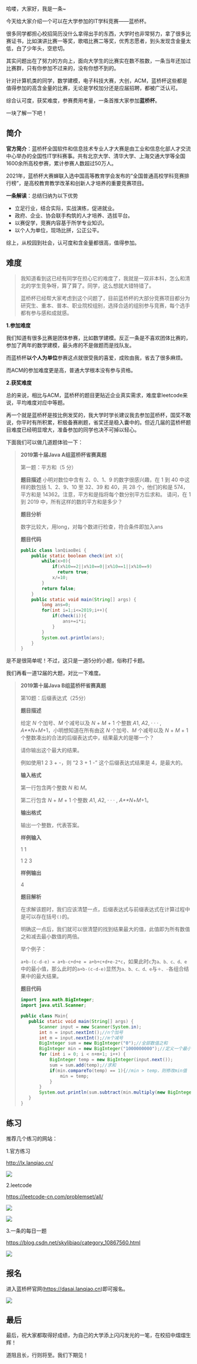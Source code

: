 哈喽，大家好，我是一条~

今天给大家介绍一个可以在大学参加的IT学科竞赛——蓝桥杯。

很多同学都担心校招简历没什么拿得出手的东西，大学时也非常努力，拿了很多比赛证书，比如演讲比赛一等奖，歌唱比赛二等奖，优秀志愿者，到头发现含金量太低，白了少年头，空悲切。

其实问题出在了努力的方向上，面向大学生的比赛实在数不胜数，一条当年还加过比赛群，只有你参加不过来的，没有你想不到的。

针对计算机类的同学，数学建模，电子科技大赛，大创，ACM，蓝桥杯这些都是值得参加的高含金量的比赛，无论是学校加分还是应届招聘，都被广泛认可。

综合认可度，获奖难度，参赛费用考量，一条首推大家参加**蓝桥杯**。

一块了解一下吧！

## 简介

**官方简介**：蓝桥杯全国软件和信息技术专业人才大赛是由工业和信息化部人才交流中心举办的全国性IT学科赛事。共有北京大学、清华大学、上海交通大学等全国1600余所高校参赛，累计参赛人数超过50万人。

2021年，蓝桥杯大赛蝉联入选中国高等教育学会发布的“全国普通高校学科竞赛排行榜”，是高校教育教学改革和创新人才培养的重要竞赛项目。

**一条解读**：总结归纳为以下优势

- 立足行业，结合实际，实战演练，促进就业。
-  政府、企业、协会联手构筑的人才培养、选拔平台。
- 以赛促学，竞赛内容基于所学专业知识。
- 以个人为单位，现场比拼，公正公平。

综上，从校园到社会，认可度和含金量都很高，值得参加。

## 难度

>  我知道看到这已经有同学在担心它的难度了，我就是一双非本科，怎么和清北的学生竞争呀，算了算了。同学，这么想就大错特错了。
>
>  蓝桥杯已经帮大家考虑到这个问题了，目前蓝桥杯的大部分竞赛项目都分为研究生、重本、普本、职业院校组别，选择合适的组别参与竞赛，每个选手都有参与感和成就感。

**1.参加难度**

我们知道有很多比赛是团体参赛，比如数学建模。反正一条是不喜欢团体比赛的，参加了两年的数学建模，最头疼的不是做题而是找队友。

而蓝桥杯**以个人为单位**参赛这点就很受我的喜爱，成败由我，省去了很多麻烦。

而ACM的参加难度更是高，普通大学根本没有参与资格。

**2.获奖难度**

总的来说，相比与ACM，蓝桥杯的题目更贴近企业真实需求，难度拿leetcode来说，平均难度对应中等题。

再一个就是蓝桥杯是按比例发奖的，我大学时学长建议我去参加蓝桥杯，国奖不敢说，你平时有所积累，积极备赛刷题，省奖还是稳入囊中的。但近几届的蓝桥杯题目难度已经明显增大，准备参加的同学也决不可掉以轻心。

下面我们可以做几道题体验一下：

> **2019第十届Java A组蓝桥杯省赛真题**
>
> 第一题：平方和（5 分）
>
> **题目描述**
> 小明对数位中含有 2、0、1、9 的数字很感兴趣，在 1 到 40 中这样的数包括 1、2、9、10 至 32、39 和 40，共 28 个，他们的和是 574，平方和是 14362。注意，平方和是指将每个数分别平方后求和。
> 请问，在 1 到 2019 中，所有这样的数的平方和是多少？
>
> **题目分析**
>
> 数字比较大，用long，对每个数进行检查，符合条件即加入ans
>
> **题目代码**
>
> ```java
> public class lanQiaoBei {
>     public static boolean check(int x){
>         while(x>0){
>             if(x%10==2||x%10==0||x%10==1||x%10==9)
>               return true;
>             x/=10;
>         }
>         return false;
>     }
>     public static void main(String[] args) {
>         long ans=0;
>         for(int i=1;i<=2019;i++){
>             if(check(i)){
>                 ans+=i*i;
>             }
>         }
>         System.out.println(ans);
>     }
> }
> ```
>

是不是很简单呢！不过，这只是一道5分的小题，俗称打卡题。

我们再看一道12届的大题，对比一下难度。

>**2019第十届Java B组蓝桥杯省赛真题**
>
>第10题：后缀表达式（25分）
>
>**题目描述**
>
>给定 *N* 个加号、*M* 个减号以及 *N* + *M* + 1 个整数 *A*1, *A*2, · · · , *A**N*+*M*+1，小明想知道在所有由这 *N* 个加号、*M* 个减号以及 *N* + *M* + 1 个整数凑出的合法的后缀表达式中，结果最大的是哪一个？
>
>请你输出这个最大的结果。
>
>例如使用1 2 3 + -，则 “2 3 + 1 -” 这个后缀表达式结果是 4，是最大的。
>
>**输入格式**
>
>第一行包含两个整数 *N* 和 *M*。
>
>第二行包含 *N* + *M* + 1 个整数 *A*1, *A*2, · · · , *A**N*+*M*+1。
>
>**输出格式**
>
>输出一个整数，代表答案。
>
>**样例输入**
>
>1 1
>
>1 2 3
>
>**样例输出**
>
>4
>
>**题目解析**
>
>在求解该题时，我们应该清楚一点，后缀表达式与前缀表达式在计算过程中是可以存在括号`()`的。
>
>明确这一点后，我们就可以很清楚的找到结果最大的值，此值即为所有数值之和减去最小数值的两倍。
>
>举个例子：
>
>`a+b-(c-d-e) = a+b-c+d+e = a+b+c+d+e-2*c`，如果此时`c`为`a、b、c、d、e`中的最小值，那么此时的`a+b-(c-d-e)`显然为`a、b、c、d、e`与`＋、-`各组合结果中的最大结果。
>
>**题目代码**
>
>```java
>import java.math.BigInteger;
>import java.util.Scanner;
>
>public class Main{
>    public static void main(String[] args) {
>        Scanner input = new Scanner(System.in);
>        int n = input.nextInt();//n个加号
>        int m = input.nextInt();//m个减号
>        BigInteger sum = new BigInteger("0");//全部数值之和
>        BigInteger min = new BigInteger("1000000000");//定义一个最小变量，用于保存数值中最小的那个值
>        for (int i = 0; i < n+m+1; i++) {
>            BigInteger temp = new BigInteger(input.next());
>            sum = sum.add(temp);//求和
>            if(min.compareTo(temp) == 1){//min > temp，则修改min值
>                min = temp;
>            }
>        }
>        System.out.println(sum.subtract(min.multiply(new BigInteger("2"))));//全部数值之和减去2倍的最小数值
>    }
>}
>```




## 练习

推荐几个练习的网站：

1.官方练习

http://lx.lanqiao.cn/

![](https://yitiaoit.oss-cn-beijing.aliyuncs.com/img/image-20211122202207489.png)

2.leetcode

https://leetcode-cn.com/problemset/all/

![](https://yitiaoit.oss-cn-beijing.aliyuncs.com/img/image-20211122202246394.png)



![](https://yitiaoit.oss-cn-beijing.aliyuncs.com/img/image-20211123213155180.png)

3.一条的每日一题

https://blog.csdn.net/skylibiao/category_10867560.html

![](https://yitiaoit.oss-cn-beijing.aliyuncs.com/img/image-20211122202332249.png)

## 报名

进入蓝桥杯官网(https://dasai.lanqiao.cn)即可报名。

![](https://yitiaoit.oss-cn-beijing.aliyuncs.com/img/image-20211122202515133.png)

## 最后

最后，祝大家都取得好成绩，为自己的大学添上闪闪发光的一笔，在校招中熠熠生辉！

道阻且长，行则将至。我们下期见！
